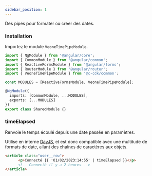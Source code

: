 ```yaml
---
sidebar_position: 1
---
```


Des pipes pour formater ou créer des dates.

### Installation

Importez le module `VeoneTimePipeModule`.

```ts
import { NgModule } from '@angular/core';
import { CommonModule } from '@angular/common';
import { ReactiveFormsModule } from '@angular/forms';
import { RouterModule } from '@angular/router';
import { VeoneTimePipeModule } from '@c-cdk/common';

const MODULES = [ReactiveFormsModule, VeoneTimePipeModule];

@NgModule({
  imports: [CommonModule, ...MODULES],
  exports: [...MODULES]
})
export class SharedModule {}

```


### timeElapsed

Renvoie le temps écoulé depuis une date passée en paramêtres.

Utilise en interne [DayJS](https://day.js.org), et est donc compatible avec une multitude de
formats de date, allant des chaînes de caractères aux objets.

```html
<article class="user__row">
      <p>Connecté {{ '01/02/2023:14:55' | timeElapsed }}</p>
      <!-- Connecté il y a 2 heures -->
</article>
```
